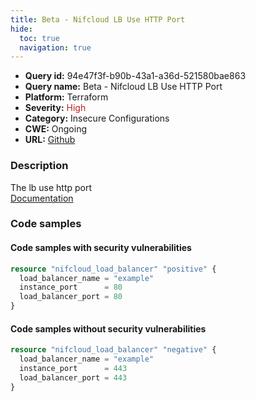 ```yaml
---
title: Beta - Nifcloud LB Use HTTP Port
hide:
  toc: true
  navigation: true
---
```


-   **Query id:** 94e47f3f-b90b-43a1-a36d-521580bae863
-   **Query name:** Beta - Nifcloud LB Use HTTP Port
-   **Platform:** Terraform
-   **Severity:** <span style="color:#bb2124">High</span>
-   **Category:** Insecure Configurations
-   **CWE:** Ongoing
-   **URL:** [Github](https://github.com/DataDog/kics/tree/master/assets/queries/terraform/nifcloud/load_balancer_use_http)

### Description
The lb use http port<br>
[Documentation](https://registry.terraform.io/providers/nifcloud/nifcloud/latest/docs/resources/load_balancer#load_balancer_port)

### Code samples
#### Code samples with security vulnerabilities
```tf title="Positive test num. 1 - tf file" hl_lines="1"
resource "nifcloud_load_balancer" "positive" {
  load_balancer_name = "example"
  instance_port      = 80
  load_balancer_port = 80
}

```


#### Code samples without security vulnerabilities
```tf title="Negative test num. 1 - tf file"
resource "nifcloud_load_balancer" "negative" {
  load_balancer_name = "example"
  instance_port      = 443
  load_balancer_port = 443
}

```

